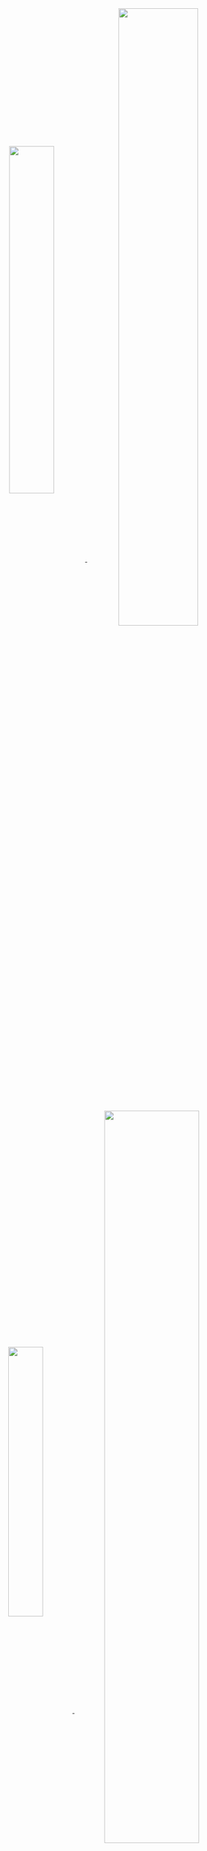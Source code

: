 
<center>
    <a align="center" href="https://github.com/TorresVisual">
        <img align="center" style="width: 42%;" src="https://github-readme-stats-revadikes-projects.vercel.app/api?username=Revadike&show_icons=false&hide=stars,commits,prs,issues,contribs&hide_rank=true&disable_animations=false&theme=github_dark&line_height=126&custom_title=Hello+world%2C+I+am+Torres&bg_color=00000000&border_color=3d444d&text_color=9198a1">
        <img align="center" style="width: 56%;" src="https://github-readme-stats-ten-puce-43.vercel.app/api?username=torresvisual&show_icons=true&include_all_commits=true&count_private=true&disable_animations=false&theme=github_dark&line_height=24&custom_title=GitHub+Stats&bg_color=00000000&border_color=3d444d&text_color=9198a1">
        <img align="center" style="width: 37%;" src="https://github-readme-stats-ten-puce-43.vercel.app/api/top-langs/?username=torresvisual&langs_count=8&layout=compact&theme=github_dark&line_height=24&bg_color=00000000&border_color=3d444d&text_color=9198a1">
        <img align="center" style="width: 61%;" src="https://github-readme-stats-ten-puce-43.vercel.app/api/wakatime?username=TorresVisual&langs_count=8&layout=compact&theme=github_dark&line_height=24&bg_color=00000000&border_color=3d444d&text_color=9198a1">
    </a>
</center>
